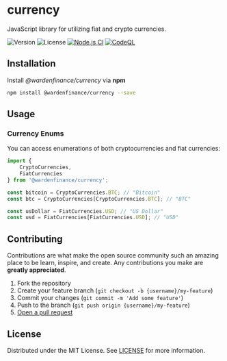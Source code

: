 # currency
JavaScript library for utilizing fiat and crypto currencies.

![Version](https://img.shields.io/github/package-json/v/wardenfinance/currency)
![License](https://img.shields.io/github/license/wardenfinance/currency)
[![Node.js CI](https://github.com/wardenfinance/currency/actions/workflows/node.js.yml/badge.svg)](https://github.com/wardenfinance/currency/actions/workflows/node.js.yml)
[![CodeQL](https://github.com/wardenfinance/currency/actions/workflows/codeql-analysis.yml/badge.svg)](https://github.com/wardenfinance/currency/actions/workflows/codeql-analysis.yml)

## Installation

Install _@wardenfinance/currency_ via **npm**

```sh
npm install @wardenfinance/currency --save
```

## Usage

### Currency Enums

You can access enumerations of both cryptocurrencies and fiat currencies:

```typescript
import {
    CryptoCurrencies,
    FiatCurrencies
} from '@wardenfinance/currency';

const bitcoin = CryptoCurrencies.BTC; // "Bitcoin"
const btc = CryptoCurrencies[CryptoCurrencies.BTC]; // "BTC"

const usDollar = FiatCurrencies.USD; // "US Dollar"
const usd = FiatCurrencies[FiatCurrencies.USD]; // "USD"
```

## Contributing

Contributions are what make the open source community such an amazing place to be learn, inspire, and create. Any contributions you make are **greatly appreciated**.

1. Fork the repository
2. Create your feature branch (`git checkout -b {username}/my-feature`)
3. Commit your changes (`git commit -m 'Add some feature'`)
4. Push to the branch (`git push origin {username}/my-feature`)
5. [Open a pull request](https://github.com/wardenfinance/currency/pulls)

## License

Distributed under the MIT License. See [LICENSE](https://github.com/wardenfinance/currency/tree/main/LICENSE) for more information.
